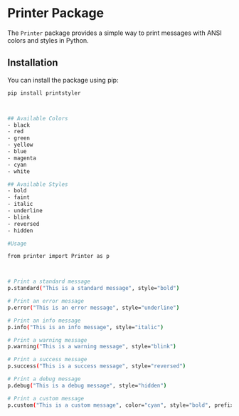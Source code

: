 # Printer Package

The `Printer` package provides a simple way to print messages with ANSI colors and styles in Python.

## Installation

You can install the package using pip:

```bash
pip install printstyler



## Available Colors
- black
- red
- green
- yellow
- blue
- magenta
- cyan
- white

## Available Styles
- bold
- faint
- italic
- underline
- blink
- reversed
- hidden

#Usage

from printer import Printer as p



# Print a standard message
p.standard("This is a standard message", style="bold")

# Print an error message
p.error("This is an error message", style="underline")

# Print an info message
p.info("This is an info message", style="italic")

# Print a warning message
p.warning("This is a warning message", style="blink")

# Print a success message
p.success("This is a success message", style="reversed")

# Print a debug message
p.debug("This is a debug message", style="hidden")

# Print a custom message
p.custom("This is a custom message", color="cyan", style="bold", prefix="Custom:")
